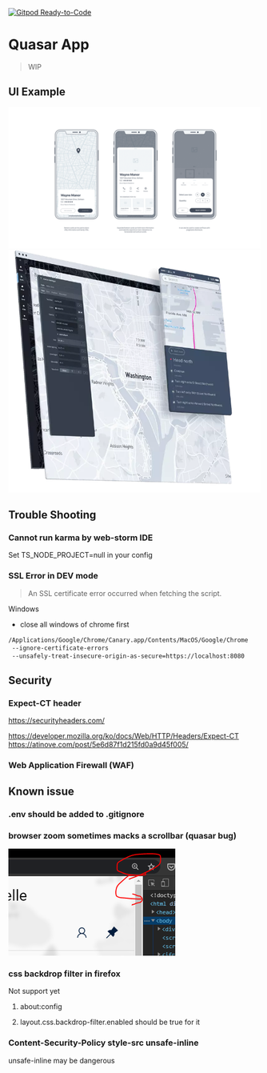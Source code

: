 [![Gitpod Ready-to-Code](https://img.shields.io/badge/Gitpod-Ready--to--Code-blue?logo=gitpod)](https://gitpod.io/#https://github.com/bichikim/winter-love-quasar) 

# Quasar App

> WIP

## UI Example

![ui](./media/ui-example.gif)
![ui](./media/ui-example2.png)

## Trouble Shooting

### Cannot run karma by web-storm IDE

Set TS_NODE_PROJECT=null in your config

### SSL Error in DEV mode

> An SSL certificate error occurred when fetching the script.


Windows

- close all windows of chrome first

```
/Applications/Google/Chrome/Canary.app/Contents/MacOS/Google/Chrome
 --ignore-certificate-errors
 --unsafely-treat-insecure-origin-as-secure=https://localhost:8080
```

## Security

### Expect-CT header

https://securityheaders.com/

https://developer.mozilla.org/ko/docs/Web/HTTP/Headers/Expect-CT
https://atinove.com/post/5e6d87f1d215fd0a9d45f005/

### Web Application Firewall (WAF)

## Known issue 

### .env should be added to .gitignore

### browser zoom sometimes macks a scrollbar (quasar bug)

![issue](./media/issue0.PNG)


### css backdrop filter in firefox

Not support yet 

1. about:config

2. layout.css.backdrop-filter.enabled should be true for it


### Content-Security-Policy  style-src unsafe-inline 

unsafe-inline may be dangerous

